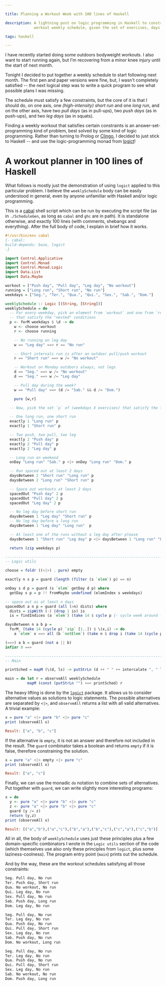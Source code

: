 ```yaml
---

title: Planning a Workout Week with 100 lines of Haskell

description: A lightning post on logic programming in Haskell to construct a
             workout weekly schedule, given the set of exercises, days and constraints.

tags: haskell

---
```


I have recently started doing some outdoors bodyweight workouts.
I also want to start running again, but I'm recovering from a minor knee injury
until the start of next month.

Tonight I decided to put together a weekly schedule to start following next
month. The first pen and paper versions were fine, but, I wasn't completely
satisfied -- the next logical step was to write a quick program to see what
possible plans I was missing.

The schedule must satisfy a few constraints, but the core of it is that I should
do, on one axis, one *(high-intensity) short run* and one *long run*, and on the
other axis, have two *pull days* (as in pull-ups), two *push days* (as in
push-ups), and two *leg days* (as in squats).

Finding a weekly workout that satisfies certain constraints is an
answer-set-programming kind of problem, best solved by some kind of logic
programming. Rather than turning to Prolog or
[Clingo](https://potassco.org/clingo/), I decided to just stick to Haskell --
and use the logic-programming monad from [logict](https://hackage.haskell.org/package/logict)!

# A workout planner in 100 lines of Haskell

What follows is mostly just the demonstration of using `logict` applied to this
particular problem. I believe the `weeklySchedule` body can be easily understood
in general, even by anyone unfamiliar with Haskell and/or logic programming.

This is a [cabal](https://cabal.readthedocs.io/en/latest/index.html) shell
script which can be run by executing the script file (as in
`./ScheduleGen`, as long as `cabal` and `ghc` are in path). It is standalone
otherwise, and exactly 100 lines (with comments, shebangs and everything).
After the full body of code, I explain in brief how it works.

```haskell
#!/usr/bin/env cabal
{- cabal:
build-depends: base, logict
-}

import Control.Applicative
import Control.Monad
import Control.Monad.Logic
import Data.List
import Data.Maybe

workout = ["Push day", "Pull day", "Leg day", "No workout"]
running = ["Long run", "Short run", "No run"]
weekdays = ["Seg.", "Ter.", "Qua.", "Qui.", "Sex.", "Sab.", "Dom."]

weeklySchedule :: Logic [(String, [String])]
weeklySchedule = do
  -- For every weekday, pick an element from `workout` and one from `running`
  -- that satisfy the "nested" conditions
  p <- forM weekdays $ \d -> do
    w <- choose workout
    r <- choose running

    -- No running on leg day
    w == "Leg day" ==> r == "No run"

    -- Short intervals run is after an outdoor pull/push workout
    r == "Short run" ==> w /= "No workout"

    -- Workout on Monday outdoors always, not legs
    d == "Seg." ==> w /= "No workout"
    d == "Seg." ==> w /= "Leg day"

    -- Pull day during the week?
    w == "Pull day" ==> (d /= "Sab." && d /= "Dom.")

    pure [w,r]

  -- Now, pick the set `p` of (weekdays X exercises) that satisfy the following conditions:

  -- One long run, one short run
  exactly 1 "Long run" p
  exactly 1 "Short run" p

  -- Two push, two pull, two leg
  exactly 2 "Push day" p
  exactly 2 "Pull day" p
  exactly 2 "Leg day" p

  -- Long run on weekend
  onDay "Long run" "Sab." p <|> onDay "Long run" "Dom." p

  -- Run spaced out at least 2 days
  daysBetween 2 "Short run" "Long run" p
  daysBetween 2 "Long run" "Short run" p

  -- Space out workouts at least 2 days
  spacedOut "Push day" 2 p
  spacedOut "Pull day" 2 p
  spacedOut "Leg day" 2 p

  -- No leg day before short run
  daysBetween 1 "Leg day" "Short run" p
  -- No leg day before a long run
  daysBetween 1 "Leg day" "Long run"  p

  -- At least one of the runs without a leg day after please
  daysBetween 1 "Short run" "Leg day" p <|> daysBetween 1 "Long run" "Leg day" p

  return (zip weekdays p)

--------------------------------------------------------------------------------
-- Logic utils

choose = foldr ((<|>) . pure) empty

exactly n s p = guard (length (filter (s `elem`) p) == n)

onDay s d p = guard (s `elem` getDay d p) where
  getDay s p = p !! fromMaybe undefined (elemIndex s weekdays)

-- space out as at least n days
spacedOut a n p = guard (all (>n) dists) where
  dists = zipWith (-) (drop 1 is) is
  is = findIndices (a `elem`) (take 14 $ cycle p {- cycle week around -})

daysBetween n a b p =
  forM_ (take 14 (cycle p) `zip` [1..]) $ \(x,i) -> do
    a `elem` x ==> all (b `notElem`) (take n $ drop i (take 14 (cycle p)))

(==>) a b = guard (not a || b)
infixr 0 ==>

--------------------------------------------------------------------------------
-- Main

printSched = mapM (\(d, ls) -> putStrLn (d ++ " " ++ intercalate ", " ls))

main = do let r = observeAll weeklySchedule
          mapM (const (putStrLn "") <=< printSched) r
```

The heavy lifting is done by the [`logict`](https://hackage.haskell.org/package/logict) package. 
It allows us to consider alternative values as solutions to logic statements.
The possible alternatives are separated by `<|>`, and `observeAll` returns
a list with all valid alternatives. A trivial example:

```haskell
x = pure "a" <|> pure "b" <|> pure "c"
print (observeAll x)

Result: ["a", "b", "c"]
```

If the alternative is `empty`, it is not an answer and therefore not included in the result.
The `guard` combinator takes a boolean and returns `empty` if it is false,
therefore constraining the solution.

```haskell
x = pure "a" <|> empty <|> pure "c"
print (observeAll x)

Result: ["a", "c"]
```

Finally, we can use the monadic `do` notation to combine sets of alternatives.
Put together with `guard`, we can write slightly more interesting programs:
```haskell
x = do
  y <- pure "a" <|> pure "b" <|> pure "c"
  z <- pure "a" <|> pure "b" <|> pure "c"
  guard (y /= z)
  return (y,z)
print (observeAll x)

Result: [("a","b"),("a","c"),("b","a"),("b","c"),("c","a"),("c","b")]
```

All in all, the body of `weeklySchedule` uses just these principles plus a few
domain-specific combinators I wrote in the `Logic utils` section of the code
(which themselves use also only these principles from `logict`, plus some
laziness-coolness). The program entry point (`main`) prints out the
schedule.

And by the way, these are the workout schedules satisfying all those constraints:

```txt
Seg. Pull day, No run
Ter. Push day, Short run
Qua. No workout, No run
Qui. Leg day, No run
Sex. Pull day, No run
Sab. Push day, Long run
Dom. Leg day, No run

Seg. Pull day, No run
Ter. Leg day, No run
Qua. Push day, No run
Qui. Pull day, Short run
Sex. Leg day, No run
Sab. Push day, No run
Dom. No workout, Long run

Seg. Pull day, No run
Ter. Leg day, No run
Qua. Push day, No run
Qui. Pull day, Short run
Sex. Leg day, No run
Sab. No workout, No run
Dom. Push day, Long run
```
